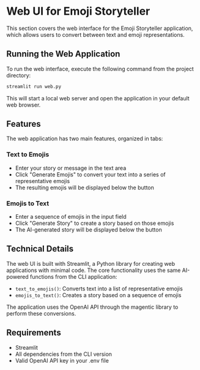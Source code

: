 # Web UI for Emoji Storyteller

This section covers the web interface for the Emoji Storyteller application, which allows users to convert between text and emoji representations.

## Running the Web Application

To run the web interface, execute the following command from the project directory:

```bash
streamlit run web.py
```

This will start a local web server and open the application in your default web browser.

## Features

The web application has two main features, organized in tabs:

### Text to Emojis
- Enter your story or message in the text area
- Click "Generate Emojis" to convert your text into a series of representative emojis
- The resulting emojis will be displayed below the button

### Emojis to Text
- Enter a sequence of emojis in the input field
- Click "Generate Story" to create a story based on those emojis
- The AI-generated story will be displayed below the button

## Technical Details

The web UI is built with Streamlit, a Python library for creating web applications with minimal code. The core functionality uses the same AI-powered functions from the CLI application:

- `text_to_emojis()`: Converts text into a list of representative emojis
- `emojis_to_text()`: Creates a story based on a sequence of emojis

The application uses the OpenAI API through the magentic library to perform these conversions.

## Requirements

- Streamlit
- All dependencies from the CLI version
- Valid OpenAI API key in your .env file
